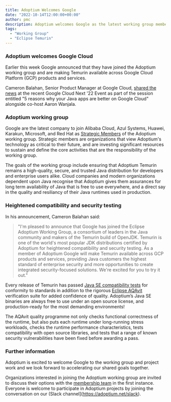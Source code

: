```yaml
---
title: Adoptium Welcomes Google
date: "2022-10-14T12:00:00+00:00"
author: pmc
description: Adoptium welcomes Google as the latest working group member.
tags:
  - "Working Group"
  - "Eclipse Temurin"
---
```


### Adoptium welcomes Google Cloud

Earlier this week Google announced that they have joined the Adoptium working group and are making Temurin available across Google Cloud Platform (GCP) products and services.

Cameron Balahan, Senior Product Manager at Google Cloud, [shared the news](https://www.youtube.com/watch?v=5iG2xyaMQkA&t=436s) at the recent Google Cloud Next '22 Event as part of the session entitled "5 reasons why your Java apps are better on Google Cloud" alongside co-host Aaron Wanjala.

### Adoptium working group

Google are the latest company to join Alibaba Cloud, Azul Systems, Huawei, Karakun, Microsoft, and Red Hat as [Strategic Members](https://adoptium.net/members/) of the Adoptium working group. Strategic members are organizations that view Adoptium's technology as critical to their future, and are investing significant resources to sustain and define the core activities that are the responsibility of the working group. 

The goals of the working group include ensuring that Adoptium Temurin remains a high-quality, secure, and trusted Java distribution for developers and enterprise users alike. Cloud companies and modern organizations dependent upon Java recognise that Adoptium gives them assurances for long term availability of Java that is free to use everywhere, and a direct say in the quality and resiliancy of their Java runtimes used in production.  

### Heightened compatibility and security testing

In his announcement, Cameron Balahan said:
> "I'm pleased to announce that Google has joined the Eclipse Adoptium Working Group, a consortium of leaders in the Java community and makers of the Temurin build of OpenJDK. Temurin is one of the world's most popular JDK distributions certified by Adoptium for heightened compatibility and security testing. As a member of Adoptium Google will make Temurin available across GCP products and services, providing Java customers the highest standard of enterprise security and more opportunities to create integrated security-focused solutions. We're excited for you to try it out."

Every release of Temurin has passed [Java SE compatibility tests](https://en.wikipedia.org/wiki/Technology_Compatibility_Kit) for conformity to standards in addition to the rigorous [Eclipse AQAvit](https://projects.eclipse.org/projects/adoptium.aqavit) verification suite for added confidence of quality. Adoptium’s Java SE binaries are always free to use under an open source license, and production-ready for the most demanding environments!

The AQAvit quality programme not only checks functional correctness of the runtime, but also puts each runtime under long-running stress workloads, checks the runtime performance characteristics, tests compatibility with open source libraries, and tests that a range of known security vulnerabilities have been fixed before awarding a pass.

### Further information

Adoptium is excited to welcome Google to the working group and project work and we look forward to accelerating our shared goals together.

Organizations interested in joining the Adoptium working group are invited to discuss their options with the [membership team](https://adoptium.net/join) in the first instance. Everyone is welcome to participate in Adoptium projects by joining the conversation on our (Slack channel](https://adoptium.net/slack).

